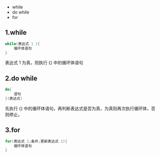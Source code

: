 
- while
- do while
- for

## 1.while

```c
while(表达式 1 ){
    循环体语句
}
```
表达式 1 为真，则执行 {} 中的循环体语句

## 2.do while

```c
do{
    语句
}(表达式)
```

先执行 {} 中的循环体语句，再判断表达式是否为真，为真则再次执行循环体，否则停止。

## 3.for

```c
for(表达式 1;条件;更新表达式 1){
    循环体语句
}
```